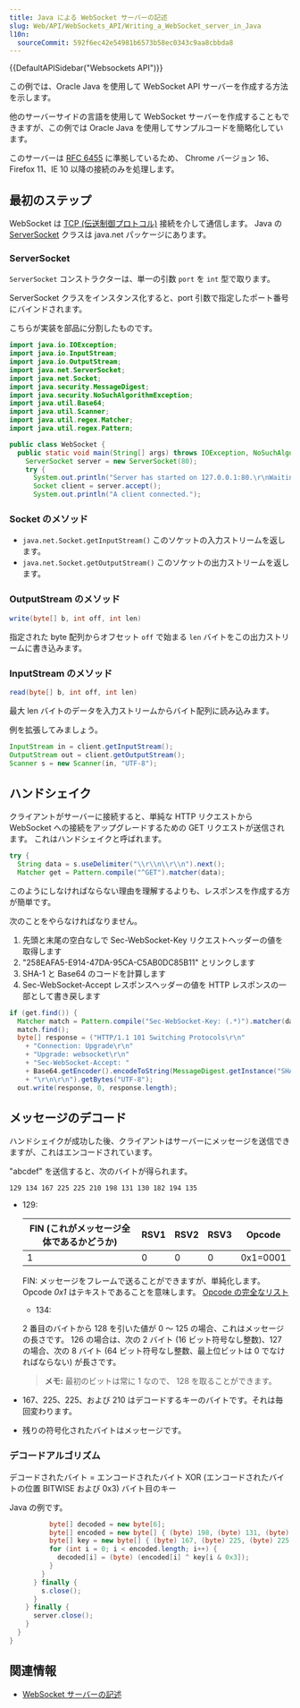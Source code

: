 ```yaml
---
title: Java による WebSocket サーバーの記述
slug: Web/API/WebSockets_API/Writing_a_WebSocket_server_in_Java
l10n:
  sourceCommit: 592f6ec42e54981b6573b58ec0343c9aa8cbbda8
---
```


{{DefaultAPISidebar("Websockets API")}}

この例では、Oracle Java を使用して WebSocket API サーバーを作成する方法を示します。

他のサーバーサイドの言語を使用して WebSocket サーバーを作成することもできますが、この例では Oracle Java を使用してサンプルコードを簡略化しています。

このサーバーは [RFC 6455](https://datatracker.ietf.org/doc/html/rfc6455) に準拠しているため、 Chrome バージョン 16、Firefox 11、IE 10 以降の接続のみを処理します。

## 最初のステップ

WebSocket は [TCP (伝送制御プロトコル)](http://en.wikipedia.org/wiki/Transmission_Control_Protocol) 接続を介して通信します。 Java の [ServerSocket](https://docs.oracle.com/javase/jp/8/docs/api/java/net/ServerSocket.html) クラスは java.net パッケージにあります。

### ServerSocket

`ServerSocket` コンストラクターは、単一の引数 `port` を `int` 型で取ります。

ServerSocket クラスをインスタンス化すると、port 引数で指定したポート番号にバインドされます。

こちらが実装を部品に分割したものです。

```java
import java.io.IOException;
import java.io.InputStream;
import java.io.OutputStream;
import java.net.ServerSocket;
import java.net.Socket;
import java.security.MessageDigest;
import java.security.NoSuchAlgorithmException;
import java.util.Base64;
import java.util.Scanner;
import java.util.regex.Matcher;
import java.util.regex.Pattern;

public class WebSocket {
  public static void main(String[] args) throws IOException, NoSuchAlgorithmException {
    ServerSocket server = new ServerSocket(80);
    try {
      System.out.println("Server has started on 127.0.0.1:80.\r\nWaiting for a connection…");
      Socket client = server.accept();
      System.out.println("A client connected.");
```

### Socket のメソッド

- `java.net.Socket.getInputStream()`
  このソケットの入力ストリームを返します。
- `java.net.Socket.getOutputStream()`
  このソケットの出力ストリームを返します。

### OutputStream のメソッド

```java
write(byte[] b, int off, int len)
```

指定された byte 配列からオフセット `off` で始まる `len` バイトをこの出力ストリームに書き込みます。

### InputStream のメソッド

```java
read(byte[] b, int off, int len)
```

最大 len バイトのデータを入力ストリームからバイト配列に読み込みます。

例を拡張してみましょう。

```java
InputStream in = client.getInputStream();
OutputStream out = client.getOutputStream();
Scanner s = new Scanner(in, "UTF-8");
```

## ハンドシェイク

クライアントがサーバーに接続すると、単純な HTTP リクエストから WebSocket への接続をアップグレードするための GET リクエストが送信されます。 これはハンドシェイクと呼ばれます。

```java
try {
  String data = s.useDelimiter("\\r\\n\\r\\n").next();
  Matcher get = Pattern.compile("^GET").matcher(data);
```

このようにしなければならない理由を理解するよりも、レスポンスを作成する方が簡単です。

次のことをやらなければなりません。

1. 先頭と末尾の空白なしで Sec-WebSocket-Key リクエストヘッダーの値を取得します
2. "258EAFA5-E914-47DA-95CA-C5AB0DC85B11" とリンクします
3. SHA-1 と Base64 のコードを計算します
4. Sec-WebSocket-Accept レスポンスヘッダーの値を HTTP レスポンスの一部として書き戻します

```java
if (get.find()) {
  Matcher match = Pattern.compile("Sec-WebSocket-Key: (.*)").matcher(data);
  match.find();
  byte[] response = ("HTTP/1.1 101 Switching Protocols\r\n"
    + "Connection: Upgrade\r\n"
    + "Upgrade: websocket\r\n"
    + "Sec-WebSocket-Accept: "
    + Base64.getEncoder().encodeToString(MessageDigest.getInstance("SHA-1").digest((match.group(1) + "258EAFA5-E914-47DA-95CA-C5AB0DC85B11").getBytes("UTF-8")))
    + "\r\n\r\n").getBytes("UTF-8");
  out.write(response, 0, response.length);
```

## メッセージのデコード

ハンドシェイクが成功した後、クライアントはサーバーにメッセージを送信できますが、これはエンコードされています。

"abcdef" を送信すると、次のバイトが得られます。

```plain
129 134 167 225 225 210 198 131 130 182 194 135
```

- 129:

  | FIN (これがメッセージ全体であるかどうか) | RSV1 | RSV2 | RSV3 | Opcode   |
  | ---------------------------------------- | ---- | ---- | ---- | -------- |
  | 1                                        | 0    | 0    | 0    | 0x1=0001 |

  FIN: メッセージをフレームで送ることができますが、単純化します。
  Opcode _0x1_ はテキストであることを意味します。 [Opcode の完全なリスト](https://datatracker.ietf.org/doc/html/rfc6455#section-5.2)

  - 134:

  2 番目のバイトから 128 を引いた値が 0 〜 125 の場合、これはメッセージの長さです。 126 の場合は、次の 2 バイト (16 ビット符号なし整数)、127 の場合、次の 8 バイト (64 ビット符号なし整数、最上位ビットは 0 でなければならない) が長さです。

  > **メモ:** 最初のビットは常に 1 なので、 128 を取ることができます。

- 167、225、225、および 210 はデコードするキーのバイトです。それは毎回変わります。

- 残りの符号化されたバイトはメッセージです。

### デコードアルゴリズム

デコードされたバイト = エンコードされたバイト XOR (エンコードされたバイトの位置 BITWISE および 0x3) バイト目のキー

Java の例です。

```java
          byte[] decoded = new byte[6];
          byte[] encoded = new byte[] { (byte) 198, (byte) 131, (byte) 130, (byte) 182, (byte) 194, (byte) 135 };
          byte[] key = new byte[] { (byte) 167, (byte) 225, (byte) 225, (byte) 210 };
          for (int i = 0; i < encoded.length; i++) {
            decoded[i] = (byte) (encoded[i] ^ key[i & 0x3]);
          }
        }
      } finally {
        s.close();
      }
    } finally {
      server.close();
    }
  }
}
```

## 関連情報

- [WebSocket サーバーの記述](/ja/docs/Web/API/WebSockets_API/Writing_WebSocket_servers)
